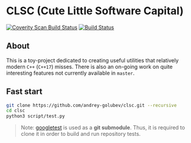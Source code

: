 CLSC (Cute Little Software Capital)
===

[![Coverity Scan Build Status](https://scan.coverity.com/projects/17074/badge.svg)](https://scan.coverity.com/projects/clsc)
[![Build Status](https://travis-ci.com/andrgolubev/clsc.svg?branch=master)](https://travis-ci.com/andrey-golubev/clsc)


## About

This is a toy-project dedicated to creating useful utilities that
relatively modern `C++` (`C++17`) misses. There is also an on-going
work on quite interesting features not currently available in `master`.

## Fast start

~~~bash
git clone https://github.com/andrey-golubev/clsc.git --recursive
cd clsc
python3 script/test.py
~~~

> Note: [googletest](https://github.com/google/googletest) is used as a
**git submodule**. Thus, it is required to clone it in order to build and run
repository tests.
